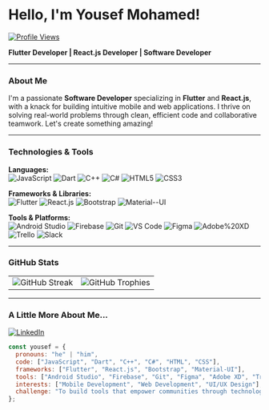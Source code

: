 # Hello, I'm Yousef Mohamed! 

[![Profile Views](https://komarev.com/ghpvc/?username=yousefkhalaf0&color=slategray&style=plastic)](https://github.com/yousefkhalaf0)

**Flutter Developer | React.js Developer | Software Developer**

---

###  About Me
I'm a passionate **Software Developer** specializing in **Flutter** and **React.js**, with a knack for building intuitive mobile and web applications. I thrive on solving real-world problems through clean, efficient code and collaborative teamwork. Let's create something amazing!

---

###  Technologies & Tools

**Languages:**  
![JavaScript](https://img.shields.io/badge/-JavaScript-F7DF1E?style=flat-square&logo=javascript&logoColor=black)
![Dart](https://img.shields.io/badge/-Dart-0175C2?style=flat-square&logo=dart&logoColor=white)
![C++](https://img.shields.io/badge/-C++-00599C?style=flat-square&logo=c%2B%2B&logoColor=white)
![C#](https://img.shields.io/badge/-C%23-239120?style=flat-square&logo=c-sharp&logoColor=white)
![HTML5](https://img.shields.io/badge/-HTML5-E34F26?style=flat-square&logo=html5&logoColor=white)
![CSS3](https://img.shields.io/badge/-CSS3-1572B6?style=flat-square&logo=css3&logoColor=white)

**Frameworks & Libraries:**  
![Flutter](https://img.shields.io/badge/-Flutter-02569B?style=flat-square&logo=flutter&logoColor=white)
![React.js](https://img.shields.io/badge/-React.js-61DAFB?style=flat-square&logo=react&logoColor=black)
![Bootstrap](https://img.shields.io/badge/-Bootstrap-7952B3?style=flat-square&logo=bootstrap&logoColor=white)
![Material--UI](https://img.shields.io/badge/-Material--UI-0081CB?style=flat-square&logo=mui&logoColor=white)

**Tools & Platforms:**  
![Android Studio](https://img.shields.io/badge/-Android%20Studio-3DDC84?style=flat-square&logo=android-studio&logoColor=white)
![Firebase](https://img.shields.io/badge/-Firebase-FFCA28?style=flat-square&logo=firebase&logoColor=black)
![Git](https://img.shields.io/badge/-Git-F05032?style=flat-square&logo=git&logoColor=white)
![VS Code](https://img.shields.io/badge/-VS%20Code-007ACC?style=flat-square&logo=visual-studio-code&logoColor=white)
![Figma](https://img.shields.io/badge/-Figma-F24E1E?style=flat-square&logo=figma&logoColor=white)
![Adobe%20XD](https://img.shields.io/badge/-Adobe%20XD-FF61F6?style=flat-square&logo=adobe-xd&logoColor=white)
![Trello](https://img.shields.io/badge/-Trello-0052CC?style=flat-square&logo=trello&logoColor=white)
![Slack](https://img.shields.io/badge/-Slack-4A154B?style=flat-square&logo=slack&logoColor=white)

---

###  GitHub Stats

<table align="center">
  <tr>
    <td>
      <img src="https://github-readme-streak-stats.herokuapp.com?user=yousefkhalaf0&theme=graywhite&hide_border=true" alt="GitHub Streak" />
    </td>
    <td>
      <img src="https://github-profile-trophy.vercel.app/?username=yousefkhalaf0&theme=graywhite&row=2&column=3" alt="GitHub Trophies" />
    </td>
  </tr>
</table>

---

###  A Little More About Me...

[![LinkedIn](https://img.shields.io/badge/LinkedIn-Connect-blue?style=for-the-badge&logo=linkedin)](https://www.linkedin.com/in/yousefkhalaf0)
```javascript
const yousef = {
  pronouns: "he" | "him",
  code: ["JavaScript", "Dart", "C++", "C#", "HTML", "CSS"],
  frameworks: ["Flutter", "React.js", "Bootstrap", "Material-UI"],
  tools: ["Android Studio", "Firebase", "Git", "Figma", "Adobe XD", "Trello", "Slack"],
  interests: ["Mobile Development", "Web Development", "UI/UX Design"],
  challenge: "To build tools that empower communities through technology!"
};
